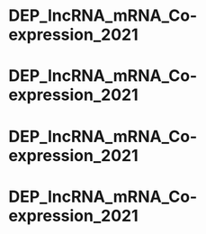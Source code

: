 # DEP_lncRNA_mRNA_Co-expression_2021
# DEP_lncRNA_mRNA_Co-expression_2021
# DEP_lncRNA_mRNA_Co-expression_2021
# DEP_lncRNA_mRNA_Co-expression_2021

